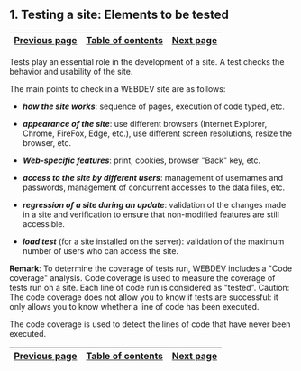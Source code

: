 
## 1. Testing a site: Elements to be tested
			

| [Previous page](../Concepts_WB/1410087479.md) | [Table of contents](../Concepts_WB/1410087102.md) | [Next page](../Concepts_WB/1410087467.md) |
| --- | --- | --- |



<a name="NOTE1"></a>
<a name="NOTE1_1"></a>
Tests play an essential role in the development of a site. A test checks the behavior and usability of the site.

The main points to check in a WEBDEV site are as follows:

- ***how the site works***:
	sequence of pages, execution of code typed, etc.




- ***appearance of the site***:
	use different browsers (Internet Explorer, Chrome, FireFox, Edge, etc.), use different screen resolutions, resize the browser, etc.




- ***Web-specific features***:
	print, cookies, browser "Back" key, etc.




- ***access to the site by different users***:
	management of usernames and passwords, management of concurrent accesses to the data files, etc.




- ***regression of a site during an update***:
	validation of the changes made in a site and verification to ensure that non-modified features are still accessible.




- ***load test*** (for a site installed on the server):
	validation of the maximum number of users who can access the site.




**Remark**: To determine the coverage of tests run, WEBDEV includes a "Code coverage" analysis. Code coverage is used to measure the coverage of tests run on a site. Each line of code run is considered as "tested".
Caution: The code coverage does not allow you to know if tests are successful: it only allows you to know whether a line of code has been executed.

The code coverage is used to detect the lines of code that have never been executed.

| [Previous page](../Concepts_WB/1410087479.md) | [Table of contents](../Concepts_WB/1410087102.md) | [Next page](../Concepts_WB/1410087467.md) |
| --- | --- | --- |




